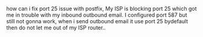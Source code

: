 how can i fix port 25 issue with postfix, My ISP is blocking port 25 which got me in trouble with my inbound outbound email. I configured port 587 but still not gonna work, when i send outbound email it use port 25 bydefault then do not let me out of my ISP router.. 